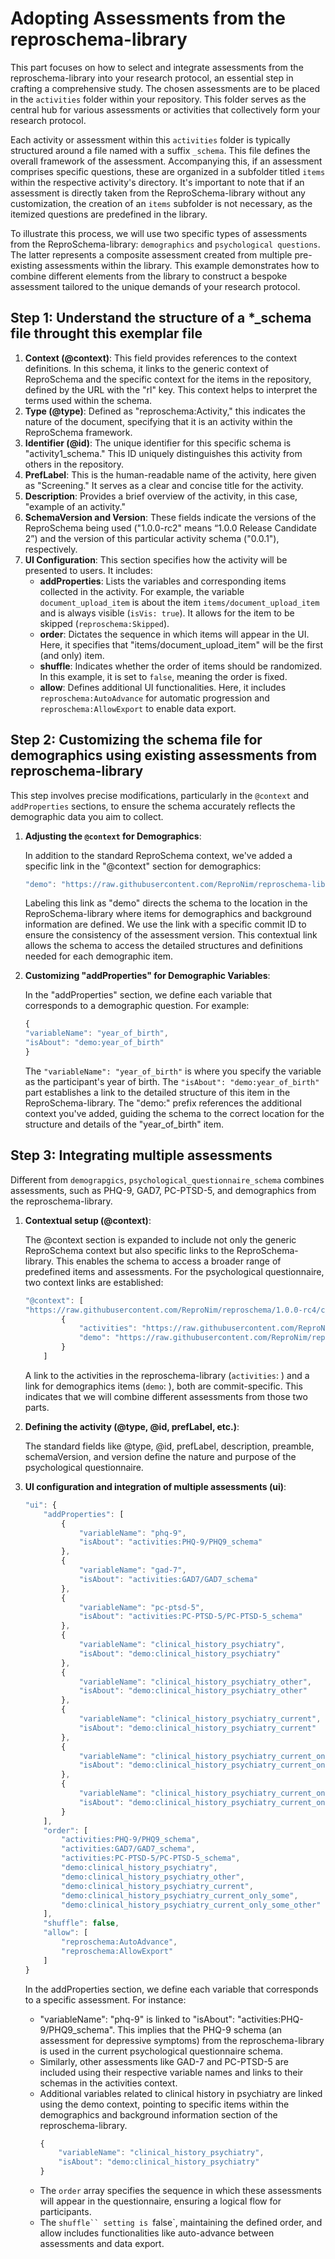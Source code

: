 # Adopting Assessments from the reproschema-library 

This part focuses on how to select and integrate assessments from the reproschema-library into your research protocol, an essential step in crafting a comprehensive study. The chosen assessments are to be placed in the `activities` folder within your repository. This folder serves as the central hub for various assessments or activities that collectively form your research protocol.

Each activity or assessment within this `activities` folder is typically structured around a file named with a suffix `_schema`. This file defines the overall framework of the assessment. Accompanying this, if an assessment comprises specific questions, these are organized in a subfolder titled `items` within the respective activity's directory. It's important to note that if an assessment is directly taken from the ReproSchema-library without any customization, the creation of an `items` subfolder is not necessary, as the itemized questions are predefined in the library.

To illustrate this process, we will use two specific types of assessments from the ReproSchema-library: `demographics` and `psychological questions`. The latter represents a composite assessment created from multiple pre-existing assessments within the library. This example demonstrates how to combine different elements from the library to construct a bespoke assessment tailored to the unique demands of your research protocol.

## Step 1: Understand the structure of a *_schema file throught this exemplar file 
1. **Context (@context)**: This field provides references to the context definitions. In this schema, it links to the generic context of ReproSchema and the specific context for the items in the repository, defined by the URL with the "rl" key. This context helps to interpret the terms used within the schema.
2. **Type (@type)**: Defined as "reproschema:Activity," this indicates the nature of the document, specifying that it is an activity within the ReproSchema framework.
3. **Identifier (@id)**: The unique identifier for this specific schema is "activity1_schema." This ID uniquely distinguishes this activity from others in the repository.
4. **PrefLabel**: This is the human-readable name of the activity, here given as "Screening." It serves as a clear and concise title for the activity.
5. **Description**: Provides a brief overview of the activity, in this case, "example of an activity."
6. **SchemaVersion and Version**: These fields indicate the versions of the ReproSchema being used ("1.0.0-rc2" means “1.0.0 Release Candidate 2”) and the version of this particular activity schema ("0.0.1"), respectively.
7. **UI Configuration**: This section specifies how the activity will be presented to users. It includes:
    - **addProperties**: Lists the variables and corresponding items collected in the activity. For example, the variable `document_upload_item` is about the item `items/document_upload_item` and is always visible (`isVis: true`). It allows for the item to be skipped (`reproschema:Skipped`).
    - **order**: Dictates the sequence in which items will appear in the UI. Here, it specifies that "items/document_upload_item" will be the first (and only) item.
    - **shuffle**: Indicates whether the order of items should be randomized. In this example, it is set to `false`, meaning the order is fixed.
    - **allow**: Defines additional UI functionalities. Here, it includes `reproschema:AutoAdvance` for automatic progression and `reproschema:AllowExport` to enable data export.

## Step 2: Customizing the schema file for demographics using existing assessments from reproschema-library

This step involves precise modifications, particularly in the `@context` and `addProperties` sections, to ensure the schema accurately reflects the demographic data you aim to collect.

1. **Adjusting the `@context` for Demographics**:
   
    In addition to the standard ReproSchema context, we've added a specific link in the "@context" section for demographics:
    ```javascript
    "demo": "https://raw.githubusercontent.com/ReproNim/reproschema-library/[commitID]/demographics_and_background_information_v1/items/"
    ```
    Labeling this link as "demo" directs the schema to the location in the ReproSchema-library where items for demographics and background information are defined. We use the link with a specific commit ID to ensure the consistency of the assessment version. This contextual link allows the schema to access the detailed structures and definitions needed for each demographic item.

2. **Customizing "addProperties" for Demographic Variables**: 

    In the "addProperties" section, we define each variable that corresponds to a demographic question. For example:
    ```javascript
    {
    "variableName": "year_of_birth",
    "isAbout": "demo:year_of_birth"
    }
    ```
    The `"variableName": "year_of_birth"` is where you specify the variable as the participant's year of birth.
    The `"isAbout": "demo:year_of_birth"` part establishes a link to the detailed structure of this item in the ReproSchema-library. The "demo:" prefix references the additional context you've added, guiding the schema to the correct location for the structure and details of the "year_of_birth" item.

## Step 3: Integrating multiple assessments

Different from `demograpgics`, `psychological_questionnaire_schema` combines assessments, such as PHQ-9, GAD7, PC-PTSD-5, and demographics from the reproschema-library.

1. **Contextual setup (@context)**:

    The @context section is expanded to include not only the generic ReproSchema context but also specific links to the ReproSchema-library. This enables the schema to access a broader range of predefined items and assessments. For the psychological questionnaire, two context links are established:
    ```javascript
    "@context": [
    "https://raw.githubusercontent.com/ReproNim/reproschema/1.0.0-rc4/contexts/generic",
            {
                "activities": "https://raw.githubusercontent.com/ReproNim/reproschema-library/[commitID]/activities/",
                "demo": "https://raw.githubusercontent.com/ReproNim/reproschema-library/[commitID]/activities/demographics_and_background_information_v1/items/"
            }
        ]
    ```
    A link to the activities in the reproschema-library (`activities`: ) and a link for demographics items (`demo`: ), both are commit-specific. This indicates that we will combine different assessments from those two parts.
2. **Defining the activity (@type, @id, prefLabel, etc.)**:

    The standard fields like @type, @id, prefLabel, description, preamble, schemaVersion, and version define the nature and purpose of the psychological questionnaire.

3. **UI configuration and integration of multiple assessments (ui)**:

    ```javascript
    "ui": {
        "addProperties": [
            {
                "variableName": "phq-9",
                "isAbout": "activities:PHQ-9/PHQ9_schema"
            },
            {
                "variableName": "gad-7",
                "isAbout": "activities:GAD7/GAD7_schema"
            },
            {
                "variableName": "pc-ptsd-5",
                "isAbout": "activities:PC-PTSD-5/PC-PTSD-5_schema"
            },
            {
                "variableName": "clinical_history_psychiatry",
                "isAbout": "demo:clinical_history_psychiatry"
            },
            {
                "variableName": "clinical_history_psychiatry_other",
                "isAbout": "demo:clinical_history_psychiatry_other"
            },
            {
                "variableName": "clinical_history_psychiatry_current",
                "isAbout": "demo:clinical_history_psychiatry_current"
            },
            {
                "variableName": "clinical_history_psychiatry_current_only_some",
                "isAbout": "demo:clinical_history_psychiatry_current_only_some"
            },
            {
                "variableName": "clinical_history_psychiatry_current_only_some_other",
                "isAbout": "demo:clinical_history_psychiatry_current_only_some_other"
            }
        ],
        "order": [
            "activities:PHQ-9/PHQ9_schema",
            "activities:GAD7/GAD7_schema",
            "activities:PC-PTSD-5/PC-PTSD-5_schema",
            "demo:clinical_history_psychiatry",
            "demo:clinical_history_psychiatry_other",
            "demo:clinical_history_psychiatry_current",
            "demo:clinical_history_psychiatry_current_only_some",
            "demo:clinical_history_psychiatry_current_only_some_other"
        ],
        "shuffle": false,
        "allow": [
			"reproschema:AutoAdvance",
			"reproschema:AllowExport"
		]
    }
    ```

    In the addProperties section, we define each variable that corresponds to a specific assessment. For instance:
    - "variableName": "phq-9" is linked to "isAbout": "activities:PHQ-9/PHQ9_schema". This implies that the PHQ-9 schema (an assessment for depressive symptoms) from the reproschema-library is used in the current psychological questionnaire schema.
    - Similarly, other assessments like GAD-7 and PC-PTSD-5 are included using their respective variable names and links to their schemas in the activities context.
    - Additional variables related to clinical history in psychiatry are linked using the demo context, pointing to specific items within the demographics and background information section of the reproschema-library.
        ```javascript
        {
            "variableName": "clinical_history_psychiatry",
            "isAbout": "demo:clinical_history_psychiatry"
        }
        ```
    - The `order` array specifies the sequence in which these assessments will appear in the questionnaire, ensuring a logical flow for participants.
    - The `shuffle`` setting is `false`, maintaining the defined order, and allow includes functionalities like auto-advance between assessments and data export.

